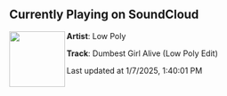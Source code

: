 ## Currently Playing on SoundCloud

[<img align="left" width="100" src="https://i1.sndcdn.com/artworks-eLKKIhWkjxu3kShJ-8MjkPw-t500x500.png">](https://soundcloud.com/lowpolysound/dumbest-girl-alive)

**Artist**: Low Poly 

**Track**: Dumbest Girl Alive (Low Poly Edit)

Last updated at 1/7/2025, 1:40:01 PM
